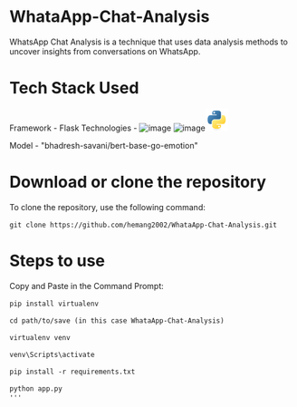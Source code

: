# WhataApp-Chat-Analysis

WhatsApp Chat Analysis is a technique that uses data analysis methods to uncover insights from conversations on WhatsApp.

# Tech Stack Used
Framework - Flask
Technologies - ![image](https://github.com/hemang2002/WhataApp-Chat-Analysis/assets/66712880/4edb6cc5-4fbd-4c51-81c1-5817ff56ccb4) ![image](https://github.com/hemang2002/WhataApp-Chat-Analysis/assets/66712880/355d0129-e9df-455c-a61e-cd67153503f5)<img src="https://raw.githubusercontent.com/devicons/devicon/master/icons/python/python-original.svg" alt="python" width="40" height="40"/></a>

Model - "bhadresh-savani/bert-base-go-emotion"

# Download or clone the repository

To clone the repository, use the following command:

```
git clone https://github.com/hemang2002/WhataApp-Chat-Analysis.git
```

# Steps to use
Copy and Paste in the Command Prompt:
```
pip install virtualenv
```
```
cd path/to/save (in this case WhataApp-Chat-Analysis)
```
```
virtualenv venv
```
```
venv\Scripts\activate
```
```
pip install -r requirements.txt
```
```
python app.py
'''
